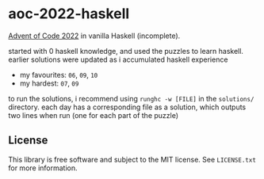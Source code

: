 # aoc-2022-haskell

[Advent of Code 2022](https://adventofcode.com/2022) in vanilla Haskell
(incomplete).

started with 0 haskell knowledge, and used the puzzles to learn haskell.
earlier solutions were updated as i accumulated haskell experience

- my favourites: `06`, `09`, `10`
- my hardest: `07`, `09`

to run the solutions, i recommend using `runghc -w [FILE]` in the `solutions/`
directory. each day has a corresponding file as a solution, which outputs two
lines when run (one for each part of the puzzle)

## License

This library is free software and subject to the MIT license. See `LICENSE.txt`
for more information.
